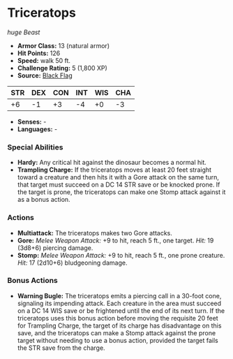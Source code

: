 # Triceratops

*huge* *Beast*

- **Armor Class:** 13 (natural armor)
- **Hit Points:** 126 
- **Speed:** walk 50 ft.
- **Challenge Rating:** 5 (1,800 XP)
- **Source:** [Black Flag](https://koboldpress.com/kpstore/product/tovrpg-pg-mv/)

| STR | DEX | CON | INT | WIS | CHA |
| --- | --- | --- | --- | --- | --- |
| +6 | -1 | +3 | -4 | +0 | -3 |

- **Senses:** -
- **Languages:** -

### Special Abilities

- **Hardy:** Any critical hit against the dinosaur becomes a normal hit.
- **Trampling Charge:** If the triceratops moves at least 20 feet straight toward a creature and then hits it with a Gore attack on the same turn, that target must succeed on a DC 14 STR save or be knocked prone. If the target is prone, the triceratops can make one Stomp attack against it as a bonus action.

### Actions

- **Multiattack:** The triceratops makes two Gore attacks.
- **Gore:** _Melee Weapon Attack:_ +9 to hit, reach 5 ft., one target. _Hit:_ 19 (3d8+6) piercing damage.
- **Stomp:** _Melee Weapon Attack:_ +9 to hit, reach 5 ft., one prone creature. _Hit:_ 17 (2d10+6) bludgeoning damage.

### Bonus Actions

- **Warning Bugle:** The triceratops emits a piercing call in a 30-foot cone, signaling its impending attack. Each creature in the area must succeed on a DC 14 WIS save or be frightened until the end of its next turn. If the triceratops uses this bonus action before moving the requisite 20 feet for Trampling Charge, the target of its charge has disadvantage on this save, and the triceratops can make a Stomp attack against the prone target without needing to use a bonus action, provided the target fails the STR save from the charge.
